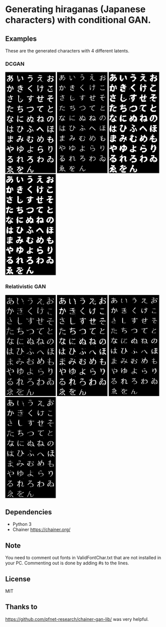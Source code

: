 # Generating hiraganas (Japanese characters) with conditional GAN.

## Examples
These are the generated characters with 4 different latents.
### DCGAN
![Example result](./HiraganaGan/Result/dcgan/Latent0.png)
![Example result](./HiraganaGan/Result/dcgan/Latent1.png)
![Example result](./HiraganaGan/Result/dcgan/Latent2.png)
![Example result](./HiraganaGan/Result/dcgan/Latent3.png)
### Relativistic GAN
![Example result](./HiraganaGan/Result/relgan/Latent0.png)
![Example result](./HiraganaGan/Result/relgan/Latent1.png)
![Example result](./HiraganaGan/Result/relgan/Latent2.png)
![Example result](./HiraganaGan/Result/relgan/Latent3.png)

## Dependencies
- Python 3
- Chainer https://chainer.org/

## Note
You need to comment out fonts in ValidFontChar.txt that are not installed in your PC.
Commenting out is done by adding #s to the lines.

## License
MIT

## Thanks to
https://github.com/pfnet-research/chainer-gan-lib/
was very helpful.
